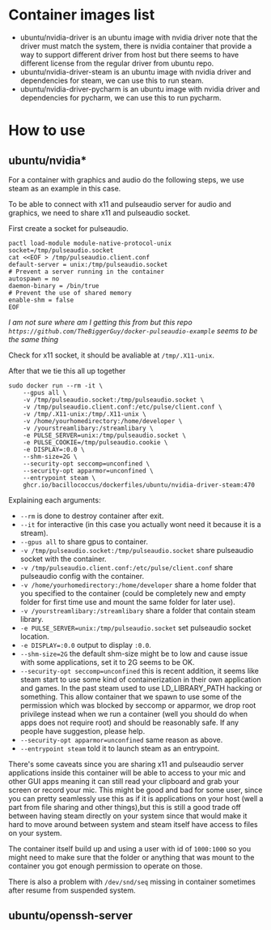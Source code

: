 # Container images list

 - ubuntu/nvidia-driver is an ubuntu image with nvidia driver note that the driver must match the system, there is nvidia container that provide a way to support different driver from host but there seems to have different license from the regular driver from ubuntu repo.
 - ubuntu/nvidia-driver-steam is an ubuntu image with nvidia driver and dependencies for steam, we can use this to run steam.
 - ubuntu/nvidia-driver-pycharm is an ubuntu image with nvidia driver and dependencies for pycharm, we can use this to run pycharm.

# How to use

## ubuntu/nvidia*

For a container with graphics and audio do the following steps, we use steam as an example in this case.

To be able to connect with x11 and pulseaudio server for audio and graphics, we need to share x11 and pulseaudio socket.

First create a socket for pulseaudio.

```
pactl load-module module-native-protocol-unix socket=/tmp/pulseaudio.socket
cat <<EOF > /tmp/pulseaudio.client.conf
default-server = unix:/tmp/pulseaudio.socket
# Prevent a server running in the container
autospawn = no
daemon-binary = /bin/true
# Prevent the use of shared memory
enable-shm = false
EOF
```

*I am not sure where am I getting this from but this repo `https://github.com/TheBiggerGuy/docker-pulseaudio-example` seems to be the same thing*

Check for x11 socket, it should be avaliable at `/tmp/.X11-unix`.

After that we tie this all up together

```
sudo docker run --rm -it \
    --gpus all \
    -v /tmp/pulseaudio.socket:/tmp/pulseaudio.socket \
    -v /tmp/pulseaudio.client.conf:/etc/pulse/client.conf \
    -v /tmp/.X11-unix:/tmp/.X11-unix \
    -v /home/yourhomedirectory:/home/developer \
    -v /yourstreamlibary:/streamlibary \
    -e PULSE_SERVER=unix:/tmp/pulseaudio.socket \
    -e PULSE_COOKIE=/tmp/pulseaudio.cookie \
    -e DISPLAY=:0.0 \
    --shm-size=2G \
    --security-opt seccomp=unconfined \
    --security-opt apparmor=unconfined \
    --entrypoint steam \
    ghcr.io/bacillococcus/dockerfiles/ubuntu/nvidia-driver-steam:470
```

Explaining each arguments:

 - `--rm` is done to destroy container after exit.
 - `--it` for interactive (in this case you actually wont need it because it is a stream).
 - `--gpus all` to share gpus to container.
 - `-v /tmp/pulseaudio.socket:/tmp/pulseaudio.socket` share pulseaudio socket with the container.
 - `-v /tmp/pulseaudio.client.conf:/etc/pulse/client.conf` share pulseaudio config with the container.
 - `-v /home/yourhomedirectory:/home/developer` share a home folder that you specified to the container (could be completely new and empty folder for first time use and mount the same folder for later use).
 - `-v /yourstreamlibary:/streamlibary` share a folder that contain steam library.
 - `-e PULSE_SERVER=unix:/tmp/pulseaudio.socket` set pulseaudio socket location.
 - `-e DISPLAY=:0.0` output to display `:0.0`.
 - `--shm-size=2G` the default shm-size might be to low and cause issue with some applications, set it to 2G seems to be OK.
 - `--security-opt seccomp=unconfined` this is recent addition, it seems like steam start to use some kind of containerization in their own application and games. In the past steam used to use LD_LIBRARY_PATH hacking or something. This allow container that we spawn to use some of the permission which was blocked by seccomp or apparmor, we drop root privilege instead when we run a container (well you should do when apps does not require root) and should be reasonably safe. If any people have suggestion, please help.
 - `--security-opt apparmor=unconfined` same reason as above.
 - `--entrypoint steam` told it to launch steam as an entrypoint.

There's some caveats since you are sharing x11 and pulseaudio server applications inside this container will be able to access to your mic and other GUI apps meaning it can still read your clipboard and grab your screen or record your mic. This might be good and bad for some user, since you can pretty seamlessly use this as if it is applications on your host (well a part from file sharing and other things),but this is still a good trade off between having steam directly on your system since that would make it hard to move around between system and steam itself have access to files on your system.

The container itself build up and using a user with id of `1000:1000` so you might need to make sure that the folder or anything that was mount to the container you got enough permission to operate on those.

There is also a problem with `/dev/snd/seq` missing in container sometimes after resume from suspended system.

## ubuntu/openssh-server


